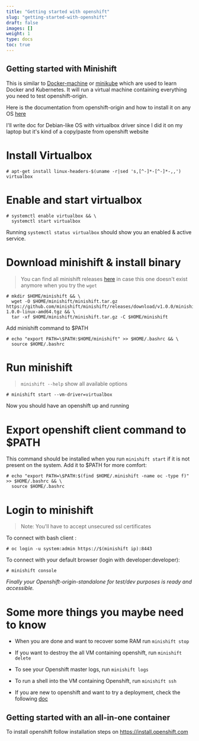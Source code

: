 ```yaml
---
title: "Getting started with openshift"
slug: "getting-started-with-openshift"
draft: false
images: []
weight: 1
type: docs
toc: true
---
```


## Getting started with Minishift
This is similar to [Docker-machine][1] or [minikube][2] which are used to learn Docker and Kubernetes.     It will run a virtual machine containing everything you need to test openshift-origin.

Here is the documentation from openshift-origin and how to install it on any OS [here][3]

I'll write doc for Debian-like OS with virtualbox driver since I did it on my laptop but it's kind of a copy/paste from openshift website

Install Virtualbox
==================

    # apt-get install linux-headers-$(uname -r|sed 's,[^-]*-[^-]*-,,') virtualbox

Enable and start virtualbox
===========================

    # systemctl enable virtualbox && \
      systemctl start virtualbox
Running `systemctl status virtualbox` should show you an enabled & active service.

Download minishift & install binary
===================================

> You can find all minishift releases [here][4] in case this one doesn't exist anymore when you try the `wget`

    # mkdir $HOME/minishift && \
      wget -O $HOME/minishift/minishift.tar.gz https://github.com/minishift/minishift/releases/download/v1.0.0/minishift-1.0.0-linux-amd64.tgz && \ 
      tar -xf $HOME/minishift/minishift.tar.gz -C $HOME/minishift

Add minishift command to $PATH

    # echo "export PATH=\$PATH:$HOME/minishift" >> $HOME/.bashrc && \
      source $HOME/.bashrc

Run minishift
=============

> `minishift --help` show all available options

    # minishift start --vm-driver=virtualbox

Now you should have an openshift up and running

Export openshift client command to $PATH
================================
This command should be installed when you run `minishift start` if it is not present on the system.
Add it to $PATH for more comfort:

    # echo "export PATH=\$PATH:$(find $HOME/.minishift -name oc -type f)" >> $HOME/.bashrc && \
      source $HOME/.bashrc
    

Login to minishift
=======

> Note: You'll have to accept unsecured ssl certificates

To connect with bash client :

    # oc login -u system:admin https://$(minishift ip):8443
To connect with your default browser (login with developer:developer):

    # minishift console

*Finally your Openshift-origin-standalone for test/dev purposes is ready and accessible.*

Some more things you maybe need to know
=======

 - When you are done and want to recover some RAM run `minishift stop`
   
 - If you want to destroy the all VM containing openshift, run
   `minishift delete`

 - To see your Openshift master logs, run `minishift logs`
   
 - To run a shell into the VM containing Openshift, run
   `minishift ssh`

 - If you are new to openshift and want to try a deployment, check the
   following [doc][5]
 


  [1]: https://docs.docker.com/machine/
  [2]: https://github.com/kubernetes/minikube
  [3]: https://docs.openshift.org/latest/minishift/getting-started/installing.html
  [4]: https://github.com/minishift/minishift/releases
  [5]: https://docs.openshift.org/latest/minishift/getting-started/quickstart.html#deploy-sample-app

## Getting started with an all-in-one container
To install openshift follow installation steps on https://install.openshift.com

